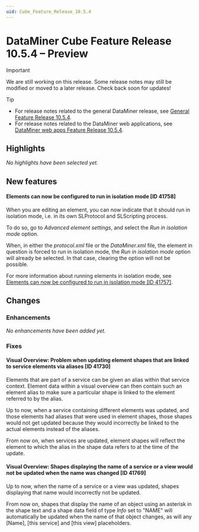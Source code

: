 ```yaml
---
uid: Cube_Feature_Release_10.5.4
---
```


# DataMiner Cube Feature Release 10.5.4 – Preview

> [!IMPORTANT]
> We are still working on this release. Some release notes may still be modified or moved to a later release. Check back soon for updates!

> [!TIP]
>
> - For release notes related to the general DataMiner release, see [General Feature Release 10.5.4](xref:General_Feature_Release_10.5.4).
> - For release notes related to the DataMiner web applications, see [DataMiner web apps Feature Release 10.5.4](xref:Web_apps_Feature_Release_10.5.4).

## Highlights

*No highlights have been selected yet.*

## New features

#### Elements can now be configured to run in isolation mode [ID 41758]

<!-- MR 10.4.0 [CU13] / 10.5.0 [CU1] - FR 10.5.4 -->

When you are editing an element, you can now indicate that it should run in isolation mode, i.e. in its own SLProtocol and SLScripting process.

To do so, go to *Advanced element settings*, and select the *Run in isolation mode* option.

When, in either the *protocol.xml* file or the *DataMiner.xml* file, the element in question is forced to run in isolation mode, the *Run in isolation mode* option will already be selected. In that case, clearing the option will not be possible.

For more information about running elements in isolation mode, see [Elements can now be configured to run in isolation mode [ID 41757]](xref:General_Feature_Release_10.5.4#elements-can-now-be-configured-to-run-in-isolation-mode-id-41757).

## Changes

### Enhancements

*No enhancements have been added yet.*

### Fixes

#### Visual Overview: Problem when updating element shapes that are linked to service elements via aliases [ID 41730]

<!-- MR 10.4.0 [CU13] / 10.5.0 [CU1] - FR 10.5.4 -->

Elements that are part of a service can be given an alias within that service context. Element data within a visual overview can then contain such an element alias to make sure a particular shape is linked to the element referred to by the alias.

Up to now, when a service containing different elements was updated, and those elements had aliases that were used in element shapes, those shapes would not get updated because they would incorrectly be linked to the actual elements instead of the aliases.

From now on, when services are updated, element shapes will reflect the element to which the alias in the shape data refers to at the time of the update.

#### Visual Overview: Shapes displaying the name of a service or a view would not be updated when the name was changed [ID 41769]

<!-- MR 10.4.0 [CU13] / 10.5.0 [CU1] - FR 10.5.4 -->

Up to now, when the name of a service or a view was updated, shapes displaying that name would incorrectly not be updated.

From now on, shapes that display the name of an object using an asterisk in the shape text and a shape data field of type *Info* set to "NAME" will automatically be updated when the name of that object changes, as will any [Name], [this service] and [this view] placeholders.
